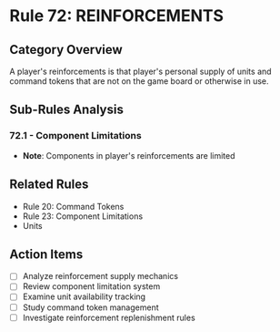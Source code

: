 # Rule 72: REINFORCEMENTS

## Category Overview
A player's reinforcements is that player's personal supply of units and command tokens that are not on the game board or otherwise in use.

## Sub-Rules Analysis

### 72.1 - Component Limitations
- **Note**: Components in player's reinforcements are limited

## Related Rules
- Rule 20: Command Tokens
- Rule 23: Component Limitations
- Units

## Action Items
- [ ] Analyze reinforcement supply mechanics
- [ ] Review component limitation system
- [ ] Examine unit availability tracking
- [ ] Study command token management
- [ ] Investigate reinforcement replenishment rules